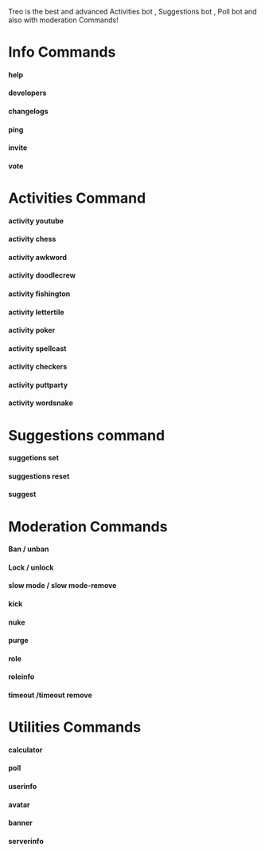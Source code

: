 Treo is the best and advanced Activities bot , Suggestions bot , Poll bot and also with moderation Commands!<br>
<H1>Info Commands</H1>
<H4> help
<H4> developers
<H4> changelogs
<H4> ping
<H4> invite
<H4> vote
<H1>Activities Command</H1>
<H4> activity youtube
<H4> activity chess
<H4> activity awkword
<H4> activity doodlecrew
<H4> activity fishington
<H4> activity lettertile
<H4> activity poker
<H4> activity spellcast
<H4> activity checkers
<H4> activity puttparty
<H4> activity wordsnake
<H1>Suggestions command</H1>
<H4> suggetions set
<H4> suggestions reset
<H4> suggest
<H1>Moderation Commands</H1>
<H4> Ban / unban
<H4> Lock / unlock
<H4> slow mode / slow mode-remove
<H4> kick
<H4> nuke
<H4> purge
<H4> role 
<H4> roleinfo
<H4> timeout /timeout remove
<H1>Utilities Commands</H1>
<H4> calculator
<H4> poll
<H4> userinfo
<H4> avatar
<H4> banner
<H4> serverinfo
<H4>
<H4>
<H4>
